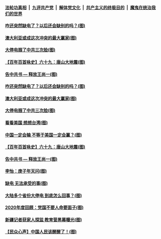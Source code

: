 

####  [法轮功真相](../../../../basic/blob/master/README.md?t=12240302) &nbsp;|&nbsp; [九评共产党](../../../../9ping.md/blob/master/README.md?t=12240302) &nbsp;|&nbsp; [解体党文化](../../../../jtdwh.md/blob/master/README.md?t=12240302)  &nbsp;|&nbsp; [共产主义的终极目的](../../../../gczydzjmd.md/blob/master/README.md?t=12240302) &nbsp;|&nbsp; [魔鬼在统治我们的世界](../../../../mgztzwmdsj.md/blob/master/README.md?t=12240302) 


#### [咋还突然缺电了？以后还会缺别的吗？(图)](../pages/p4/956716.md?t=12240302) 

#### [澳大利亚或成这次冲突的最大赢家(图)](../pages/p4/956724.md?t=12240302) 

#### [大停电掴了中共三次脸(图)](../pages/p4/956729.md?t=12240302) 

#### [【百年百首咏史】六十九：唐山大地震(图)](../pages/p4/956719.md?t=12240302) 

#### [告中共书 — 释放王尚一(图)](../pages/p4/956163.md?t=12240302) 



#### [咋还突然缺电了？以后还会缺别的吗？(图)](../pages/p4/956716.md?t=12240302) 

#### [澳大利亚或成这次冲突的最大赢家(图)](../pages/p4/956724.md?t=12240302) 

#### [大停电掴了中共三次脸(图)](../pages/p4/956729.md?t=12240302) 

#### [看看美国 想想台湾(图)](../pages/p4/956723.md?t=12240302) 

#### [中国一定会输 不等于美国一定会赢？(图)](../pages/p4/956720.md?t=12240302) 

#### [【百年百首咏史】六十九：唐山大地震(图)](../pages/p4/956719.md?t=12240302) 

#### [告中共书 — 释放王尚一(图)](../pages/p4/956163.md?t=12240302) 



#### [李怡：庚子年天问(图)](../pages/p4/956601.md?t=12240302) 

#### [缺电 无法承受的事(图)](../pages/p4/956604.md?t=12240302) 

#### [大陆多个省份大停电 到底怎么回事？(图)](../pages/p4/956600.md?t=12240302) 

#### [2020年度回顾：党国不要人命要面子(图)](../pages/p4/956598.md?t=12240302) 




#### [新疆记者获家人探监 教育营黑幕曝光(图)](../pages/p4/956517.md?t=12240302) 

#### [【民众心声】中国人民该醒醒了！(图)](../pages/p4/956239.md?t=12240302) 

